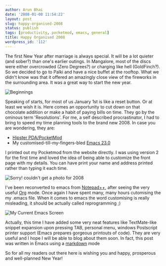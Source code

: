 ```yaml
---
author: Arun Bhai
date: '2008-01-08 11:54:22'
layout: post
slug: happy-organised-2008
status: publish
tags: [productivity, pocketmod, emacs, general]
title: Happy Organised 2008
wordpress_id: '112'
---
```


The first New Year after marriage is always special.  It will be a lot quieter (and sober?) than one's earlier outings. In Mangalore, most of the discs were either overcrowded (Zero Degrees?) or charging like hell (GoldFinch?). So we decided to go to Palki and have a nice buffet at the rooftop. What we didn't know was that it offered an amazingly close view of the fireworks in the surrounding area. It was a great way to start the new year.

<img src="http://farm1.static.flickr.com/193/472855937_3086ea8513.jpg" alt="Beginnings">

Speaking of starts, for most of us January 1st is like a reset button. Or at least we wish it is. Here comes an opportunity to cut down on that chocolate addition or make a habit of paying bills on
time. They go by the ominous term 'Resolutions'. For me, a self described procrastinator, I had to bring to speed my time planning tools to the brand new 2008. In case you are wondering, they are:

* [Hipster PDA/PocketMod](http://www.pocketmod.com/)
* My customised-till-my-fingers-bled [Emacs 23.0](http://ntemacs.sourceforge.net/)

I printed out my Pocketmod from the website directly. I was using version 2 for the first time and loved the idea of being able to customize the front page with my details. You can have print your name and address printed rather than typing it each time.

<img src="http://farm1.static.flickr.com/56/134447135_e3cb18933f_m.jpg" alt="Sorry! couldn't get a photo for 2008" class="alignright" />

I've been reconverted to emacs from [Notepad++](notepad-plus.sourceforge.net/), after seeing the very useful [Org](http://orgmode.org/) mode. Once again I have spent many, many hours cutomising the my .emacs file. When it comes to emacs the word customising is really misleading, it should be actually called reprogramming ;)

<img src="http://farm3.static.flickr.com/2064/2177456672_cf1ed8622e_m.jpg" alt="My Current Emacs Screen" class="alignleft" />

Actually, this time I have added some very neat features like TextMate-like snippet expansion upon pressing TAB, personal menu, windows Postscript printer support (Emacs prepares gorgeous printouts of code). They are very useful and I hope I will be able to blog about them soon. In fact, this post was written in Emacs using a [markdown](http://jblevins.org/projects/markdown-mode/) mode

So for all my readers out there here is wishing you and happy, prosperous and well-planned New Year!<!--30084625e410a948e1bb61d2505e4dab-->
